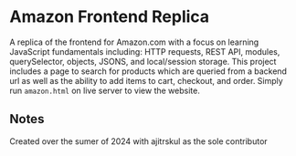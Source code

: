 # Amazon Frontend Replica
A replica of the frontend for Amazon.com with a focus on learning JavaScript fundamentals including: HTTP requests, REST API, modules, querySelector, objects, JSONS, and local/session storage. This project includes a page to search for products which are queried from a backend url as well as the ability to add items to cart, checkout, and order. Simply run `amazon.html` on live server to view the website.

## Notes
Created over the sumer of 2024 with ajitrskul as the sole contributor
